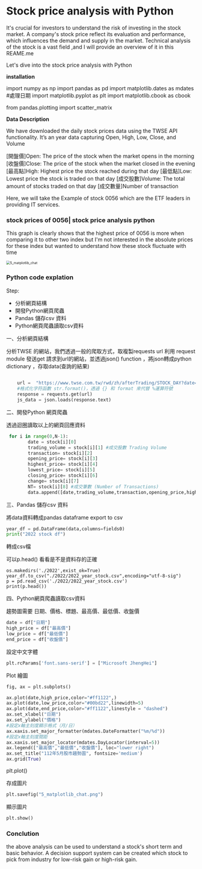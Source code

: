 # Stock price analysis with Python

It's crucial for investors to understand the risk of investing in the stock market. A company's stock price reflect its evaluation and performance, which influences the demand and supply in the market. Technical analysis of the stock is a vast field ,and  I will provide an overview of it in this REAME.me 

Let's dive into the stock price analysis with Python 

**installation** 

import numpy as np
import pandas as pd
import matplotlib.dates as mdates    #處理日期
import matplotlib.pyplot as plt
import matplotlib.cbook as cbook

from pandas.plotting import scatter_matrix

**Data Description**

We have downloaded the daily stock prices data using the TWSE API functionality. It’s an year data capturing Open, High, Low, Close, and Volume

[開盤價]Open: The price of the stock when the market opens in the morning
[收盤價]Close: The price of the stock when the market closed in the evening
[最高點]High: Highest price the stock reached during that day
[最低點]Low: Lowest price the stock is traded on that day
[成交股數]Volume: The total amount of stocks traded on that day
[成交數量]Number of transaction

Here, we will take the Example of stock 0056 which are the ETF leaders in providing IT services.

### stock prices of 0056| stock price analysis python

This graph is clearly shows that the highest price of 0056 is more when comparing it to other two index but I'm not interested in the absolute prices for these index but wanted to understand how these stock fluctuate with time

<img src="D:\coding\python\爬蟲\股市趨勢\5_matplotlib_chat.png" alt="5_matplotlib_chat" style="zoom:63%;" />

### Python code explation

Step:

- 分析網頁結構
- 開發Python網頁爬蟲
- Pandas 儲存csv 資料
- Python網頁爬蟲讀取csv資料

[^hint]: first to third steps is in "year_stock.py" and fourth step is in "matplotlib_month.py"

一、分析網頁結構

分析TWSE 的網站，我們透過一般的爬取方式，取複製requests url 利用 request module 發送get 請求到url的網站，並透過json() function ，將json轉成python dictionary ，存取data(查詢的結果)

```py
    
    url =  "https://www.twse.com.tw/rwd/zh/afterTrading/STOCK_DAY?date=2022{:02d}01&stockNo=0056&response=json&_=1689749700657".format(m)
    #格式化字符函數 str.format()，透過 {} 和 format 來代替 %運算符號
    response = requests.get(url)
    js_data = json.loads(response.text)
```

二、開發Python 網頁爬蟲

透過迴圈讀取以上的網頁回應資料

```python
 for i in range(0,N-1):
        date = stock[i][0]
        trading_volume = stock[i][1] #成交股數 Trading Volume 
        transaction= stock[i][2]
        opening_price= stock[i][3]
        highest_price= stock[i][4]
        lowest_price= stock[i][5]
        closing_price= stock[i][6]
        change= stock[i][7]
        NT= stock[i][8] #成交筆數 (Number of Transactions)
        data.append([date,trading_volume,transaction,opening_price,highest_price,lowest_price,closing_price,change,NT])

```

三、Pandas 儲存csv 資料

將data資料轉成pandas dataframe export to csv

```python
year_df = pd.DataFrame(data,columns=fields0)
print("2022 stock df")
```

轉成csv檔

可以p.head() 看看是不是資料存的正確

```
os.makedirs('./2022',exist_ok=True)
year_df.to_csv("./2022/2022_year_stock.csv",encoding="utf-8-sig")
p = pd.read_csv('./2022/2022_year_stock.csv')  
print(p.head()) 
```

四、Python網頁爬蟲讀取csv資料

[^hint]: in [matplotlib_month.py]

趨勢圖需要 日期、價格、標題、最高價、最低價、收盤價

```python
date = df["日期"]
high_price = df["最高價"]
low_price = df["最低價"]
end_price = df["收盤價"]
```

設定中文字體

```python
plt.rcParams['font.sans-serif'] = ["Microsoft JhengHei"]
```

Plot 繪圖

```python
fig, ax = plt.subplots()

ax.plot(date,high_price,color="#ff1122",)
ax.plot(date,low_price,color="#00bd22",linewidth=5)
ax.plot(date,end_price,color="#ff1122",linestyle = "dashed")
ax.set_xlabel("日期")
ax.set_ylabel("價格")
#設定x軸主刻度顯示格式（月/日）
ax.xaxis.set_major_formatter(mdates.DateFormatter("%m/%d"))
#設定x軸主刻度間距
ax.xaxis.set_major_locator(mdates.DayLocator(interval=5))
ax.legend(["最高價","最低價","收盤價"], loc="lower right")
ax.set_title("112年5月股市趨勢圖", fontsize='medium')
ax.grid(True) 
```

plt.plot()

存成圖片

```python
plt.savefig("5_matplotlib_chat.png")
```

顯示圖片

```python
plt.show()
```



### Conclution 

the above analysis can be used to understand a stock's short term and basic behavior. A decision support system can be created which stock to pick from industry for low-risk  gain or high-risk gain.

